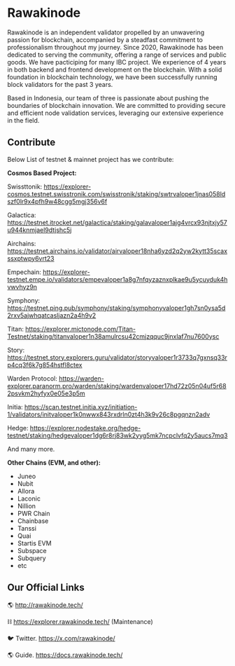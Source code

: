 # Rawakinode

Rawakinode is an independent validator propelled by an unwavering passion for blockchain, accompanied by a steadfast commitment to professionalism throughout my journey. Since 2020, Rawakinode has been dedicated to serving the community, offering a range of services and public goods. We have pacticiping for many IBC project. We experience of 4 years in both backend and frontend development on the blockchain. With a solid foundation in blockchain technology, we have been successfully running block validators for the past 3 years.

Based in Indonesia, our team of three is passionate about pushing the boundaries of blockchain innovation. We are committed to providing secure and efficient node validation services, leveraging our extensive experience in the field.

## Contribute

Below List of testnet & mainnet project has we contribute:

**Cosmos Based Project:**

Swissttonik: https://explorer-cosmos.testnet.swisstronik.com/swisstronik/staking/swtrvaloper1jnas058ldszf0lr9x4pfh9w48cgg5mgj356v6f

Galactica: https://testnet.itrocket.net/galactica/staking/galavaloper1ajg4vrcx93njtxjy57u944knmjael9dtjshc5j

Airchains: https://testnet.airchains.io/validator/airvaloper18nha6yzd2q2yw2kytt35scaxssxptwpy6vrt23

Empechain: https://explorer-testnet.empe.io/validators/empevaloper1a8g7nfqyzaznxplkae9u5ycuyduk4hvwvhyz9n

Symphony: https://testnet.ping.pub/symphony/staking/symphonyvaloper1gh7sn0ysa5d2rxv5ajwhqatcasljazn2a4h9v2

Titan: https://explorer.mictonode.com/Titan-Testnet/staking/titanvaloper1n38amulrcsu42cmjzqquc9jnxlaf7nu7600ysc

Story: https://testnet.story.explorers.guru/validator/storyvaloper1r3733q7gxnsq33rp4cq3f6k7g854hstfl8ctex

Warden Protocol: https://warden-explorer.paranorm.pro/warden/staking/wardenvaloper17hd72z05n04uf5r682psvkm2hyfyx0e05e3p5m

Initia: https://scan.testnet.initia.xyz/initiation-1/validators/initvaloper1k0nwwx843rxdrln0zt4h3k9v26c8pgqnzn2adv

Hedge: https://explorer.nodestake.org/hedge-testnet/staking/hedgevaloper1dg6r8rj83wk2yyg5mk7ncpclvfq2y5aucs7mq3

And many more.

**Other Chains (EVM, and other):**

- Juneo
- Nubit
- Allora
- Laconic
- Nillion
- PWR Chain
- Chainbase
- Tanssi
- Quai
- Startis EVM
- Subspace
- Subquery
- etc

## Our Official Links

🌎 http://rawakinode.tech/

⛓️ https://explorer.rawakinode.tech/ (Maintenance)

🐦 Twitter. https://x.com/rawakinode/

🌎 Guide. https://docs.rawakinode.tech/
